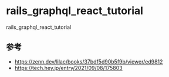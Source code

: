 # rails_graphql_react_tutorial
rails_graphql_react_tutorial

## 参考
- https://zenn.dev/lilac/books/37bdf5d90b5f9b/viewer/ed9812
- https://tech.hey.jp/entry/2021/09/08/175803
